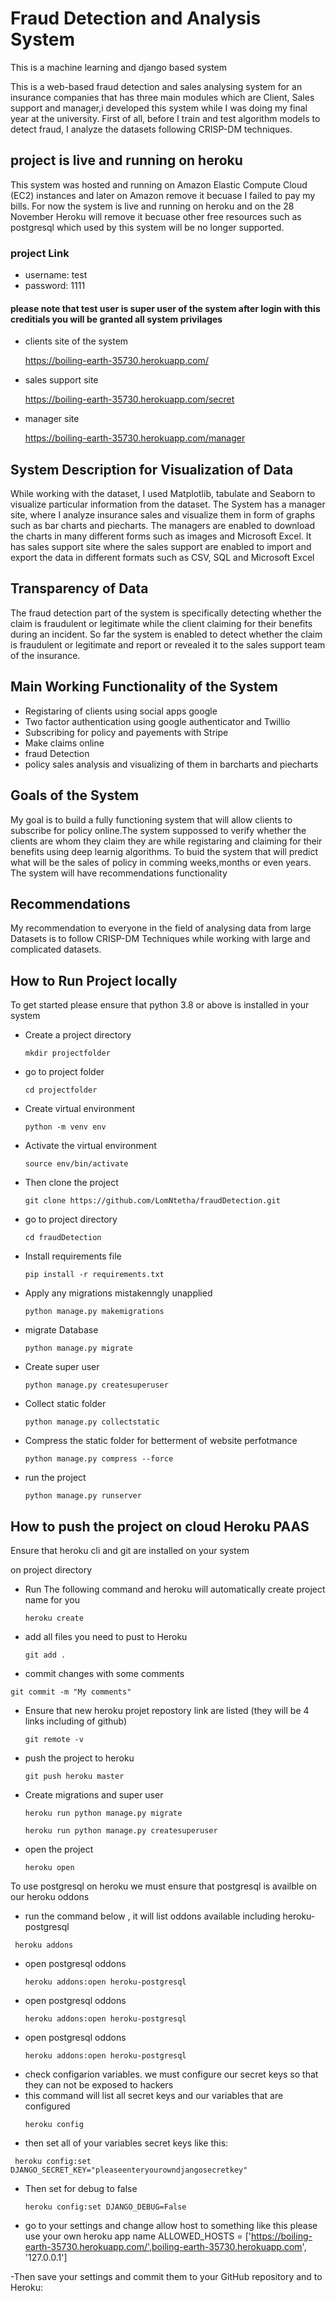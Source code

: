 # Fraud Detection and Analysis System
This is a machine learning and django based system 

This is a web-based fraud detection and sales analysing system for an insurance companies that has three main modules which are Client, Sales support and manager,i developed this system while I was doing my final year at the university. First of all, before I train and test algorithm models to detect fraud, I analyze the datasets following CRISP-DM techniques.

## project is live and running on heroku
This system was hosted and running on Amazon Elastic Compute Cloud (EC2) instances and later on Amazon remove it becuase I failed to pay my bills. For now the system is live and running on heroku and on the 28 November Heroku will remove it becuase other free resources such as postgresql which used by this system will be no longer supported.
### project Link
- username: test
- password: 1111
#### please note that test user is super user of the system after login with this creditials you will be granted all system privilages
- clients site of the system
  
  https://boiling-earth-35730.herokuapp.com/
  
- sales support site
  
  https://boiling-earth-35730.herokuapp.com/secret

- manager site
  
  https://boiling-earth-35730.herokuapp.com/manager
  

## System Description for Visualization of Data

While working with the dataset, I used  Matplotlib, tabulate and Seaborn to visualize particular information from the dataset. The System has a manager site, where I analyze insurance sales and visualize them in form of graphs such as bar charts and piecharts. The managers are enabled to download the charts in many different forms such as images and Microsoft Excel.  It has sales support site where the sales support are enabled to import and export the data in different formats such as CSV, SQL and Microsoft Excel

## Transparency of Data

The fraud detection part of the system is specifically detecting whether the claim is fraudulent or legitimate while the client claiming for their benefits during an incident. So far the system is enabled to detect whether the claim is fraudulent or legitimate and report or revealed it to the sales support team of the insurance. 

## Main Working Functionality of the System

- Registaring of clients using social apps google
- Two factor authentication using google authenticator and Twillio
- Subscribing for policy and payements with Stripe
- Make claims online 
- fraud Detection
- policy sales analysis and visualizing of them in barcharts and piecharts



## Goals of the System
My goal is to build a fully functioning system that will allow clients to subscribe for policy online.The system suppossed to verify whether the clients are whom they claim they are while registaring and claiming for their benefits using deep learnig algorithms. To buid the system that will predict what will be the sales of policy in comming weeks,months or even years. The system will have recommendations functionality

## Recommendations

My recommendation to everyone in the field of analysing data from large Datasets is to follow CRISP-DM  Techniques while working with large and complicated datasets.

## How to Run Project locally

To get started please ensure that python 3.8 or above is installed in your system

- Create a project directory
  ```
  mkdir projectfolder
  ```

- go to project folder
  ```
  cd projectfolder
  ```

- Create virtual environment
  ```
  python -m venv env
  ```
- Activate the virtual environment
  ```
  source env/bin/activate
  ```
- Then clone the project
  ```
  git clone https://github.com/LomNtetha/fraudDetection.git
  ```
- go to project directory
  ```
  cd fraudDetection
  ```

- Install requirements file
  ```
  pip install -r requirements.txt
  ```
- Apply any migrations mistakenngly unapplied
  ```
  python manage.py makemigrations
  ```
- migrate Database
  ```
  python manage.py migrate
  ```

- Create super user
  ```
  python manage.py createsuperuser
  ```

- Collect static folder
  ```
  python manage.py collectstatic
  ```
- Compress the static folder for betterment of website perfotmance
  ```
  python manage.py compress --force
  ```
- run the project
  ```
  python manage.py runserver
  ```
## How to push the project on cloud Heroku PAAS

Ensure that  heroku cli and git are installed on your system

on project directory
- Run The following command and heroku will automatically create project name for you
  ```
  heroku create
  ```

- add all files you need to pust to Heroku
  ```
  git add .
  ```

- commit changes with some comments
 ```
 git commit -m "My comments"
 ```
     
- Ensure that new heroku projet repostory link  are listed (they will be 4 links including of github)
  ```
  git remote -v
  ```

- push the project to heroku
  ```
  git push heroku master
  ```

- Create migrations and super user
  ```
  heroku run python manage.py migrate
  ```

  ```
  heroku run python manage.py createsuperuser
  ```

- open the project
  ```
  heroku open
  ```
 To use postgresql on heroku we must ensure that postgresql is availble on our heroku oddons 

 - run the command below , it will list oddons available including heroku-postgresql
  ```
   heroku addons
  ```
- open postgresql oddons
  ```
  heroku addons:open heroku-postgresql
  ```
- open postgresql oddons
  ```
  heroku addons:open heroku-postgresql
  ```
- open postgresql oddons
  ```
  heroku addons:open heroku-postgresql
  ```
- check configarion variables. we must configure our secret keys so that they can not be exposed to hackers
- this command will list all secret keys and our variables that are configured
  ```
  heroku config
  ```
- then set all of your variables secret keys like this:
 ```
  heroku config:set DJANGO_SECRET_KEY="pleaseenteryourowndjangosecretkey"
  ```
- Then set for debug to false
  ```
  heroku config:set DJANGO_DEBUG=False
  ```
- go to your settings and change allow host to something like this please use your own heroku app name
ALLOWED_HOSTS = ['https://boiling-earth-35730.herokuapp.com/',boiling-earth-35730.herokuapp.com', '127.0.0.1']

-Then save your settings and commit them to your GitHub repository and to Heroku:




